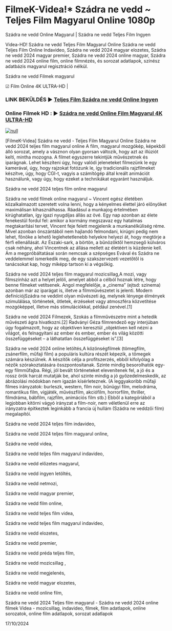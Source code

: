 # FilmeK-Videa!* Szádra ne vedd ~ Teljes Film Magyarul Online 1080p

Szádra ne vedd Online Magyarul | Szádra ne vedd Teljes Film Ingyen

Videa-HD! Szádra ne vedd Teljes Film Magyarul Online Szádra ne vedd Teljes Film Online Indavideo, Szádra ne vedd 2024 magyar elozetes, Szádra ne vedd 2024 magyar premier, Szádra ne vedd 2024 online magyar, Szádra ne vedd 2024 online film, online filmnézés, és sorozat adatlapok, színész adatbázis magyarul regisztráció nélkül.

Szádra ne vedd Filmek magyarul

☑ Film Online 4K ULTRA-HD |

### LINK BEKÜLDÉS ▶️ [Teljes Film Szádra ne vedd Online Ingyen](https://t.co/C2Uhg1KfG1)

### Online Filmek HD : ▶️ [Szádra ne vedd Online Film Magyarul 4K ULTRA-HD](https://t.co/C2Uhg1KfG1)

[![null](https://static.wixstatic.com/media/855a25_043b5abeb4ae4d35ac003198e7fe56ed~mv2.gif)](https://t.co/C2Uhg1KfG1)

[FilmeK-Videa] Szádra ne vedd - Teljes Film Magyarul Online Szádra ne vedd 2024 teljes film magyarul online A film, magyarul mozgókép, képekből álló sorozat, amely a vásznon olyan gyorsan változik, hogy azt az illúziót kelti, mintha mozogna. A filmet egyszerre tekintjük művészetnek és iparágnak. Lehet készíteni úgy, hogy valódi jeleneteket filmezünk le egy kamerával, úgy, hogy rajzokat fotózunk le, így tradicionális rajzfilmeket készítve, úgy, hogy CGI-t, vagyis a számítógép által kreált animációt használunk, vagy úgy, hogy ezeket a technikákat egyaránt használjuk.

Szádra ne vedd 2024 teljes film online magyarul

Szádra ne vedd filmek online magyarul ~ Vincent egész életében közalkalmazott szeretett volna lenni, hogy a kényelmes élettel járó előnyöket maximálisan kihasználhassa. Ráadásul a munkajog értelmében kirúghatatlan, így igazi nyugdíjas állás az övé. Egy nap azonban az élete fenekestül fordul fel: amikor a kormány megszavaz egy hatalmas megtakarítási tervet, Vincent feje felett megjelenik a munkanélküliség réme. Mivel azonban önszántából nem hajlandó felmondani, kirúgni pedig nem lehet, főnöke a lehető leglehetetlenebb helyekre helyezi át, hogy megtörje a férfi ellenállását. Az Északi-sark, a börtön, a bűnözőktől hemzsegő külváros csak néhány, ahol Vincentnek az állása mellett az életéért is küzdenie kell. Ám a megpróbáltatásai során nemcsak a szépséges Evával és Szádra ne veddelemmel ismerkedik meg, de egy szakszervezeti vezetőtől is tanácsokat kap, hogy miképp tartson ki a végsőkig.

Szádra ne vedd 2024 teljes film magyarul mozicsillag,A mozi, vagy filmszínház azt a helyet jelöli, amelyet abból a célból hoznak létre, hogy benne filmeket vetítsenek. Angol megfelelője, a „cinema” (ejtsd: szinema) azonban már az iparágat is, illetve a filmművészetet is jelenti. Modern definíciójSzádra ne veddint olyan művészeti ág, melynek lényege élmények szimulálása, történetek, ötletek, érzéseket vagy atmoszféra közvetítése mozgóképpel, illetve más stimulációkkal, például zenével.[1]

Szádra ne vedd 2024 Filmezek, Szokás a filmművészetre mint a hetedik művészeti ágra hivatkozni.[2] Radványi Géza filmrendező egy interjúban úgy fogalmazott, hogy az objektíven keresztül „objektíven kell nézni a világot, és felnagyítani az ember és ember, ember és világ közötti összefüggéseket – a láthatatlan összefüggéseket is”.[3]

Szádra ne vedd 2024 online letöltés,A közönségfilmek (tömegfilm, zsánerfilm, műfaji film) a populáris kultúra részét képezik, a tömegek számára készülnek. A készítők célja a profitszerzés, ebből kifolyólag a nézők szórakoztatására összpontosítanak. Szinte mindig besorolhatók egy-egy filmműfajba. Régi, jól bevált történeteket elevenítenek fel, a jó és a rossz örök harcát mutatják be, ahol szinte mindig a jó győzedelmeskedik, az ábrázolási módokban nem igazán kísérleteznek. (A leggyakoribb műfaji filmes irányzatok: burleszk, western, film noir, bűnügyi film, melodráma, romantikus film, vígjáték, művészfilm, akciófilm, horrorfilm, thriller, filmdráma, bábfilm, rajzfilm, animációs film stb.) Ebből a kategóriából a legjobban kitörni vágyó irányzat a film-noir, nem véletlenül erre az irányzatra építkeztek leginkább a francia új hullám (Szádra ne veddzői film) megalapítói.

Szádra ne vedd 2024 teljes film indavideo,

Szádra ne vedd 2024 teljes film magyarul online,

Szádra ne vedd videa,

Szádra ne vedd teljes film magyarul indavideo,

Szádra ne vedd előzetes magyarul,

Szádra ne vedd ingyen letöltés,

Szádra ne vedd netmozi,

Szádra ne vedd magyar premier,

Szádra ne vedd film online,

Szádra ne vedd teljes film videa,

Szádra ne vedd teljes film magyarul indavideo,

Szádra ne vedd elozetes,

Szádra ne vedd premier,

Szádra ne vedd préda teljes film,

Szádra ne vedd mozicsillag ,

Szádra ne vedd megjelenés,

Szádra ne vedd magyar elozetes,

Szádra ne vedd online film,

Szádra ne vedd 2024 Teljes film magyarul - Szádra ne vedd 2024 online filmek Videa - mozicsillag, indavideo, filmek, film adatlapok, online sorozatok, online film adatlapok, sorozat adatlapok

17/10/2024
